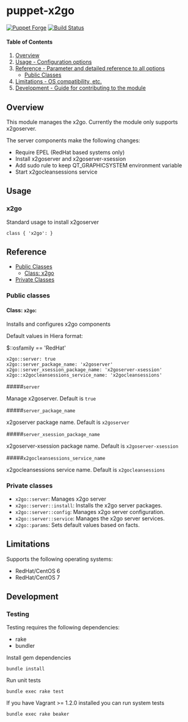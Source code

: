 # puppet-x2go

[![Puppet Forge](http://img.shields.io/puppetforge/v/treydock/x2go.svg)](https://forge.puppetlabs.com/treydock/x2go)
[![Build Status](https://travis-ci.org/treydock/puppet-module-x2go.svg?branch=master)](https://travis-ci.org/treydock/puppet-module-x2go)

#### Table of Contents

1. [Overview](#overview)
2. [Usage - Configuration options](#usage)
3. [Reference - Parameter and detailed reference to all options](#reference)
    * [Public Classes](#public-classes)
4. [Limitations - OS compatibility, etc.](#limitations)
5. [Development - Guide for contributing to the module](#development)

## Overview

This module manages the x2go.  Currently the module only supports x2goserver.

The server components make the following changes:

* Require EPEL (RedHat based systems only)
* Install x2goserver and x2goserver-xsession
* Add sudo rule to keep QT_GRAPHICSYSTEM environment variable
* Start x2gocleansessions service

## Usage

### x2go

Standard usage to install x2goserver

    class { 'x2go': }

## Reference

* [Public Classes](#public-classes)
  * [Class: x2go](#class-x2go)
* [Private Classes](#private-classes)

### Public classes

#### Class: `x2go`:

Installs and configures x2go components

Default values in Hiera format:

$::osfamily == 'RedHat'

    x2go::server: true
    x2go::server_package_name: 'x2goserver'
    x2go::server_xsession_package_name: 'x2goserver-xsession'
    x2go::x2gocleansessions_service_name: 'x2gocleansessions'

#####`server`

Manage x2goserver.  Default is `true`

#####`server_package_name`

x2goserver package name.  Default is `x2goserver`

#####`server_xsession_package_name`

x2goserver-xsession package name.  Default is `x2goserver-xsession`

#####`x2gocleansessions_service_name`

x2gocleansessions service name.  Default is `x2gocleansessions`

### Private classes

* `x2go::server`: Manages x2go server
* `x2go::server::install`: Installs the x2go server packages.
* `x2go::server::config`: Manages x2go server configuration.
* `x2go::server::service`: Manages the x2go server services.
* `x2go::params`: Sets default values based on facts.

## Limitations

Supports the following operating systems:

* RedHat/CentOS 6
* RedHat/CentOS 7

## Development

### Testing

Testing requires the following dependencies:

* rake
* bundler

Install gem dependencies

    bundle install

Run unit tests

    bundle exec rake test

If you have Vagrant >= 1.2.0 installed you can run system tests

    bundle exec rake beaker
